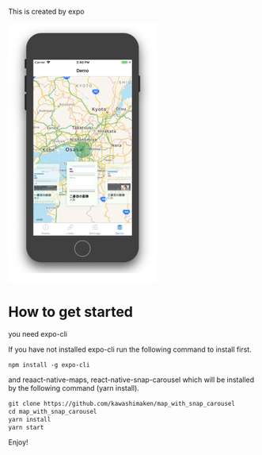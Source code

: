 This is created by expo

<img src="https://github.com/kawashimaken/map_with_snap_carousel/raw/master/screenshots/01.png" width="300">

# How to get started

you need expo-cli 

If you have not installed expo-cli run the following command to install first.

```
npm install -g expo-cli

```

and reaact-native-maps, react-native-snap-carousel which will be installed by the following command (yarn install).

```
git clone https://github.com/kawashimaken/map_with_snap_carousel
cd map_with_snap_carousel
yarn install
yarn start
```

Enjoy!
